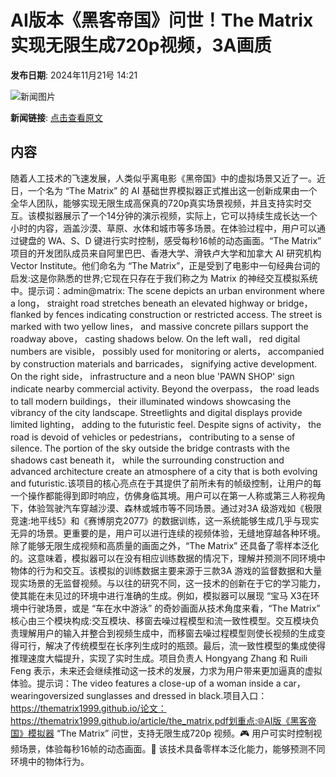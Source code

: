 # AI版本《黑客帝国》问世！The Matrix实现无限生成720p视频，3A画质

**发布日期**: 2024年11月21号 14:21

![新闻图片](https://upload.chinaz.com/2024/1121/6386779487251717615669713.png)

**新闻链接**: [点击查看原文](https://www.aibase.com/zh/news/13389)

## 内容

随着人工技术的飞速发展，人类似乎离电影《黑帝国》中的虚拟场景又近了一。近日，一个名为 “The Matrix” 的 AI 基础世界模拟器正式推出这一创新成果由一个全华人团队，能够实现无限生成高保真的720p真实场景视频，并且支持实时交互。该模拟器展示了一个14分钟的演示视频，实际上，它可以持续生成长达一个小时的内容，涵盖沙漠、草原、水体和城市等多场景。在体验过程中，用户可以通过键盘的 WA、S、D 键进行实时控制，感受每秒16帧的动态画面。“The Matrix” 项目的开发团队成员来自阿里巴巴、香港大学、滑铁卢大学和加拿大 AI 研究机构 Vector Institute。他们命名为 “The Matrix”，正是受到了电影中一句经典台词的启发:这是你熟悉的世界;它现在只存在于我们称之为 Matrix 的神经交互模拟系统中。提示词：admin@matrix: The scene depicts an urban environment where a long， straight road stretches beneath an elevated highway or bridge， flanked by fences indicating construction or restricted access. The street is marked with two yellow lines， and massive concrete pillars support the roadway above， casting shadows below. On the left wall， red digital numbers are visible， possibly used for monitoring or alerts， accompanied by construction materials and barricades， signifying active development. On the right side， infrastructure and a neon blue 'PAWN SHOP' sign indicate nearby commercial activity. Beyond the overpass， the road leads to tall modern buildings， their illuminated windows showcasing the vibrancy of the city landscape. Streetlights and digital displays provide limited lighting， adding to the futuristic feel. Despite signs of activity， the road is devoid of vehicles or pedestrians， contributing to a sense of silence. The portion of the sky outside the bridge contrasts with the shadows cast beneath it， while the surrounding construction and advanced architecture create an atmosphere of a city that is both evolving and futuristic.该项目的核心亮点在于其提供了前所未有的帧级控制，让用户的每一个操作都能得到即时响应，仿佛身临其境。用户可以在第一人称或第三人称视角下，体验驾驶汽车穿越沙漠、森林或城市等不同场景。通过对3A 级游戏如《极限竞速:地平线5》和《赛博朋克2077》的数据训练，这一系统能够生成几乎与现实无异的场景。更重要的是，用户可以进行连续的视频体验，无缝地穿越各种环境。除了能够无限生成视频和高质量的画面之外，“The Matrix” 还具备了零样本泛化的。这意味着，模拟器可以在没有相应训练数据的情况下，理解并预测不同环境中物体的行为和交互。该模拟的训练数据主要来源于三款3A 游戏的监督数据和大量现实场景的无监督视频。与以往的研究不同，这一技术的创新在于它的学习能力，使其能在未见过的环境中进行准确的生成。例如，模拟器可以展现 “宝马 X3在环境中行驶场景，或是 “车在水中游泳” 的奇妙画面从技术角度来看，“The Matrix” 核心由三个模块构成:交互模块、移窗去噪过程模型和流一致性模型。交互模块负责理解用户的输入并整合到视频生成中，而移窗去噪过程模型则使长视频的生成变得可行，解决了传统模型在长序列生成时的瓶颈。最后，流一致性模型的集成使得推理速度大幅提升，实现了实时生成。项目负责人 Hongyang Zhang 和 Ruili Feng 表示，未来还会继续推动这一技术的发展，力求为用户带来更加逼真的虚拟体验。提示词：The video features a close-up of a woman inside a car， wearingoversized sunglasses and dressed in black.项目入口：https://thematrix1999.github.io/论文：https://thematrix1999.github.io/article/the_matrix.pdf划重点:🌐AI版《黑客帝国》模拟器 “The Matrix” 问世，支持无限生成720p 视频。🎮 用户可实时控制视频场景，体验每秒16帧的动态画面。🚀 该技术具备零样本泛化能力，能够预测不同环境中的物体行为。
